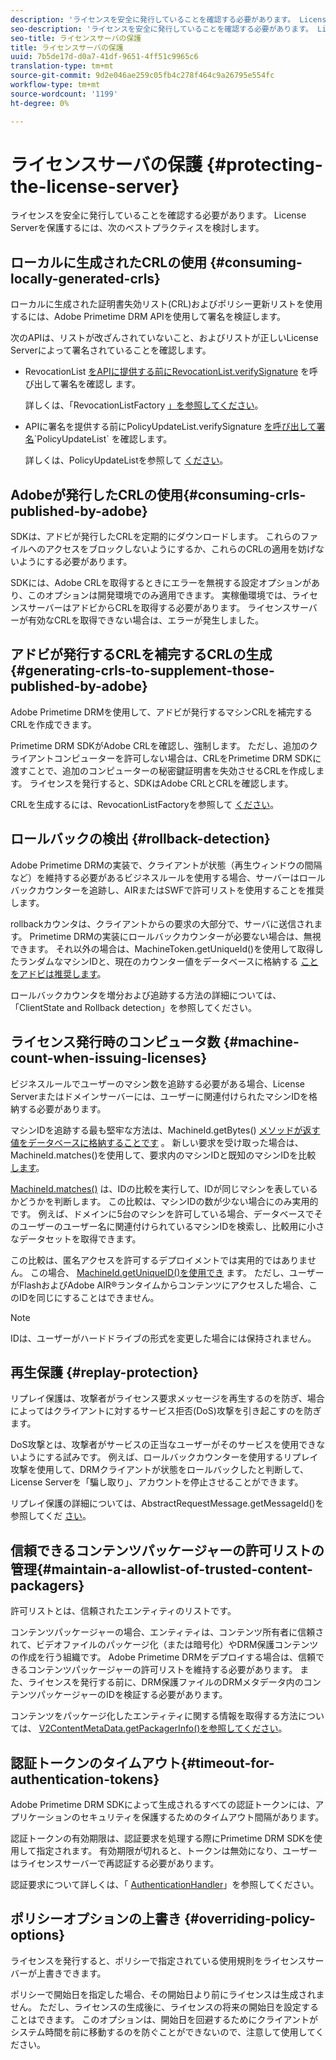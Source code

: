 ```yaml
---
description: 'ライセンスを安全に発行していることを確認する必要があります。 License Serverを保護するには、以下のベストプラクティスを検討します。 '
seo-description: 'ライセンスを安全に発行していることを確認する必要があります。 License Serverを保護するには、以下のベストプラクティスを検討します。 '
seo-title: ライセンスサーバの保護
title: ライセンスサーバの保護
uuid: 7b5de17d-d0a7-41df-9651-4ff51c9965c6
translation-type: tm+mt
source-git-commit: 9d2e046ae259c05fb4c278f464c9a26795e554fc
workflow-type: tm+mt
source-wordcount: '1199'
ht-degree: 0%

---
```



# ライセンスサーバの保護 {#protecting-the-license-server}

ライセンスを安全に発行していることを確認する必要があります。 License Serverを保護するには、次のベストプラクティスを検討します。

## ローカルに生成されたCRLの使用 {#consuming-locally-generated-crls}

ローカルに生成された証明書失効リスト(CRL)およびポリシー更新リストを使用するには、Adobe Primetime DRM APIを使用して署名を検証します。

次のAPIは、リストが改ざんされていないこと、およびリストが正しいLicense Serverによって署名されていることを確認します。

* RevocationList [をAPIに提供する前にRevocationList.verifySignature](https://help.adobe.com/en_US/primetime/api/drm-apis/server/javadocs-flashaccess-pro/com/adobe/flashaccess/sdk/revocation/RevocationList.html#verifySignature(java.security.cert.X509Certificate)) を呼び出して署名を確認し [](https://help.adobe.com/en_US/primetime/api/drm-apis/server/javadocs-flashaccess-pro/com/adobe/flashaccess/sdk/revocation/RevocationList.html) ます。

   詳しくは、「RevocationListFactory [」を参照してください](https://help.adobe.com/en_US/primetime/api/drm-apis/server/javadocs-flashaccess-pro/com/adobe/flashaccess/sdk/revocation/RevocationListFactory.html)。

* APIに署名を提供する前にPolicyUpdateList.verifySignature [を呼び出して署名](https://help.adobe.com/en_US/primetime/api/drm-apis/server/javadocs-flashaccess-pro/com/adobe/flashaccess/sdk/policyupdate/PolicyUpdateList.html#verifySignature(java.security.cert.X509Certificate))`PolicyUpdateList` を確認します。

   詳しくは、PolicyUpdateListを参照して [ください](https://help.adobe.com/en_US/primetime/api/drm-apis/server/javadocs-flashaccess-pro/com/adobe/flashaccess/sdk/policyupdate/PolicyUpdateList.html)。

## Adobeが発行したCRLの使用{#consuming-crls-published-by-adobe}

SDKは、アドビが発行したCRLを定期的にダウンロードします。 これらのファイルへのアクセスをブロックしないようにするか、これらのCRLの適用を妨げないようにする必要があります。

SDKには、Adobe CRLを取得するときにエラーを無視する設定オプションがあり、このオプションは開発環境でのみ適用できます。 実稼働環境では、ライセンスサーバーはアドビからCRLを取得する必要があります。 ライセンスサーバーが有効なCRLを取得できない場合は、エラーが発生しました。

## アドビが発行するCRLを補完するCRLの生成{#generating-crls-to-supplement-those-published-by-adobe}

Adobe Primetime DRMを使用して、アドビが発行するマシンCRLを補完するCRLを作成できます。

Primetime DRM SDKがAdobe CRLを確認し、強制します。 ただし、追加のクライアントコンピューターを許可しない場合は、CRLをPrimetime DRM SDKに渡すことで、追加のコンピューターの秘密鍵証明書を失効させるCRLを作成します。 ライセンスを発行すると、SDKはAdobe CRLとCRLを確認します。

CRLを生成するには、RevocationListFactoryを参照して [ください](https://help.adobe.com/en_US/primetime/api/drm-apis/server/javadocs-flashaccess-pro/com/adobe/flashaccess/sdk/revocation/RevocationListFactory.html)。

## ロールバックの検出 {#rollback-detection}

Adobe Primetime DRMの実装で、クライアントが状態（再生ウィンドウの間隔など）を維持する必要があるビジネスルールを使用する場合、サーバーはロールバックカウンターを追跡し、AIRまたはSWFで許可リストを使用することを推奨します。

rollbackカウンタは、クライアントからの要求の大部分で、サーバに送信されます。 Primetime DRMの実装にロールバックカウンターが必要ない場合は、無視できます。 それ以外の場合は、MachineToken.getUniqueId()を使用して取得したランダムなマシンIDと、現在のカウンター値をデータベースに格納する [ことをアドビは推奨します](https://help.adobe.com/en_US/primetime/api/drm-apis/server/javadocs-flashaccess-pro/com/adobe/flashaccess/sdk/cert/MachineId.html#getUniqueId())。

ロールバックカウンタを増分および追跡する方法の詳細については、「ClientState [](https://help.adobe.com/en_US/primetime/api/drm-apis/server/javadocs-flashaccess-pro/com/adobe/flashaccess/sdk/protocol/ClientState.html) and Rollback detection」を参照してください。

## ライセンス発行時のコンピュータ数 {#machine-count-when-issuing-licenses}

ビジネスルールでユーザーのマシン数を追跡する必要がある場合、License Serverまたはドメインサーバーには、ユーザーに関連付けられたマシンIDを格納する必要があります。

マシンIDを追跡する最も堅牢な方法は、MachineId.getBytes() [メソッドが返す値をデータベースに格納することです](https://help.adobe.com/en_US/primetime/api/drm-apis/server/javadocs-flashaccess-pro/com/adobe/flashaccess/sdk/cert/MachineId.html#getBytes()) 。 新しい要求を受け取った場合は、MachineId.matches()を使用して、要求内のマシンIDと既知のマシンIDを比較 [します](https://help.adobe.com/en_US/primetime/api/drm-apis/server/javadocs-flashaccess-pro/com/adobe/flashaccess/sdk/cert/MachineId.html#matches(com.adobe.flashaccess.sdk.cert.MachineId))。

[MachineId.matches()](https://help.adobe.com/en_US/primetime/api/drm-apis/server/javadocs-flashaccess-pro/com/adobe/flashaccess/sdk/cert/MachineId.html#matches(com.adobe.flashaccess.sdk.cert.MachineId)) は、IDの比較を実行して、IDが同じマシンを表しているかどうかを判断します。 この比較は、マシンIDの数が少ない場合にのみ実用的です。 例えば、ドメインに5台のマシンを許可している場合、データベースでそのユーザーのユーザー名に関連付けられているマシンIDを検索し、比較用に小さなデータセットを取得できます。

この比較は、匿名アクセスを許可するデプロイメントでは実用的ではありません。 この場合、 [MachineId.getUniqueID()を使用でき](https://help.adobe.com/en_US/primetime/api/drm-apis/server/javadocs-flashaccess-pro/com/adobe/flashaccess/sdk/cert/MachineId.html#getUniqueId()) ます。 ただし、ユーザーがFlashおよびAdobe AIR®ランタイムからコンテンツにアクセスした場合、このIDを同じにすることはできません。

>[!NOTE]
>
>IDは、ユーザーがハードドライブの形式を変更した場合には保持されません。

## 再生保護 {#replay-protection}

リプレイ保護は、攻撃者がライセンス要求メッセージを再生するのを防ぎ、場合によってはクライアントに対するサービス拒否(DoS)攻撃を引き起こすのを防ぎます。

DoS攻撃とは、攻撃者がサービスの正当なユーザーがそのサービスを使用できないようにする試みです。 例えば、ロールバックカウンターを使用するリプレイ攻撃を使用して、DRMクライアントが状態をロールバックしたと判断して、License Serverを「騙し取り」、アカウントを停止させることができます。

リプレイ保護の詳細については、AbstractRequestMessage.getMessageId()を参照してくだ [ さい](https://help.adobe.com/en_US/primetime/api/drm-apis/server/javadocs-flashaccess-pro/com/adobe/flashaccess/sdk/protocol/AbstractRequestMessage.html#getMessageId())。

## 信頼できるコンテンツパッケージャーの許可リストの管理{#maintain-a-allowlist-of-trusted-content-packagers}

許可リストとは、信頼されたエンティティのリストです。

コンテンツパッケージャーの場合、エンティティは、コンテンツ所有者に信頼されて、ビデオファイルのパッケージ化（または暗号化）やDRM保護コンテンツの作成を行う組織です。 Adobe Primetime DRMをデプロイする場合は、信頼できるコンテンツパッケージャーの許可リストを維持する必要があります。 また、ライセンスを発行する前に、DRM保護ファイルのDRMメタデータ内のコンテンツパッケージャーのIDを検証する必要があります。

コンテンツをパッケージ化したエンティティに関する情報を取得する方法については、 [V2ContentMetaData.getPackagerInfo()を参照してください](https://help.adobe.com/en_US/primetime/api/drm-apis/server/javadocs-flashaccess-pro/com/adobe/flashaccess/sdk/media/drm/keys/v2/V2ContentMetaData.html#getPackagerInfo())。

## 認証トークンのタイムアウト{#timeout-for-authentication-tokens}

Adobe Primetime DRM SDKによって生成されるすべての認証トークンには、アプリケーションのセキュリティを保護するためのタイムアウト間隔があります。

認証トークンの有効期限は、認証要求を処理する際にPrimetime DRM SDKを使用して指定されます。 有効期限が切れると、トークンは無効になり、ユーザーはライセンスサーバーで再認証する必要があります。

認証要求について詳しくは、「 [AuthenticationHandler](https://help.adobe.com/en_US/primetime/api/drm-apis/server/javadocs-flashaccess-pro/com/adobe/flashaccess/sdk/protocol/authentication/AuthenticationHandler.html)」を参照してください。

## ポリシーオプションの上書き {#overriding-policy-options}

ライセンスを発行すると、ポリシーで指定されている使用規則をライセンスサーバーが上書きできます。

ポリシーで開始日を指定した場合、その開始日より前にライセンスは生成されません。 ただし、ライセンスの生成後に、ライセンスの将来の開始日を設定することはできます。 このオプションは、開始日を回避するためにクライアントがシステム時間を前に移動するのを防ぐことができないので、注意して使用してください。